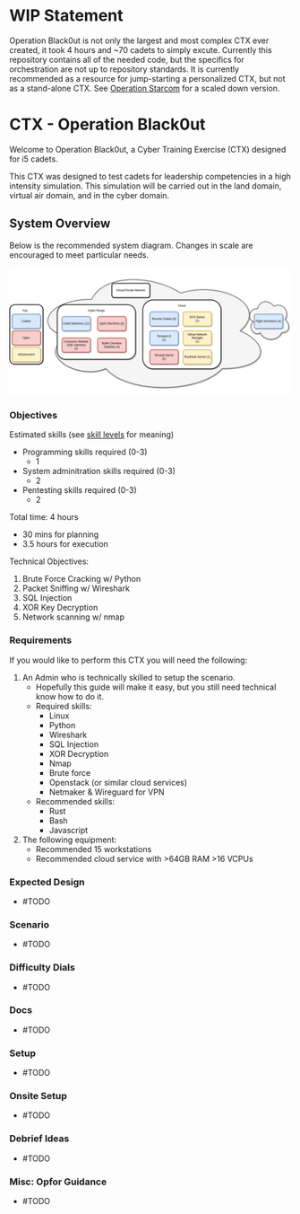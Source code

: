 # WIP Statement

Operation Black0ut is not only the largest and most complex CTX ever created, it took 4 hours and ~70 cadets to simply excute. Currently this repository contains all of the needed code, but the specifics for orchestration are not up to repository standards. It is currently recommended as a resource for jump-starting a personalized CTX, but not as a stand-alone CTX. See [Operation Starcom](https://github.com/CyberTrainingExercise/Starcom) for a scaled down version.

# CTX - Operation Black0ut

Welcome to Operation Black0ut, a Cyber Training Exercise (CTX) designed for i5 cadets.

This CTX was designed to test cadets for leadership competencies in a high intensity simulation. This simulation will be carried out in the land domain, virtual air domain, and in the cyber domain.

## System Overview

Below is the recommended system diagram. Changes in scale are encouraged to meet particular needs.

![diagram](diagrams/FullSystem.drawio.png)

### Objectives

Estimated skills (see [skill levels](https://github.com/CyberTrainingExercise/Docs/blob/master/ctx_requirements.md) for meaning)
- Programming skills required (0-3)
    - 1
- System adminitration skills required (0-3)
    - 2
- Pentesting skills required (0-3)
    - 2

Total time: 4 hours
 - 30 mins for planning
 - 3.5 hours for execution

Technical Objectives:
1. Brute Force Cracking w/ Python
2. Packet Sniffing w/ Wireshark
3. SQL Injection
4. XOR Key Decryption
5. Network scanning w/ nmap

### Requirements

If you would like to perform this CTX you will need the following:

1. An Admin who is technically skilled to setup the scenario.
    - Hopefully this guide will make it easy, but you still need technical know how to do it.
    - Required skills:
        - Linux
        - Python
        - Wireshark
        - SQL Injection
        - XOR Decryption
        - Nmap
        - Brute force
        - Openstack (or similar cloud services)
        - Netmaker & Wireguard for VPN
    - Recommended skills:
        - Rust
        - Bash
        - Javascript
2. The following equipment:
    - Recommended 15 workstations
    - Recommended cloud service with >64GB RAM >16 VCPUs

### Expected Design

- #TODO

### Scenario

- #TODO

### Difficulty Dials

- #TODO

### Docs

- #TODO

### Setup

- #TODO

### Onsite Setup

- #TODO

### Debrief Ideas

- #TODO

### Misc: Opfor Guidance

- #TODO
